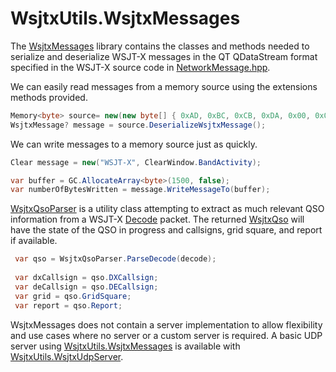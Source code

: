 ﻿# WsjtxUtils.WsjtxMessages
The [WsjtxMessages](https://github.com/KC3PIB/WsjtxUtils/tree/main/src/WsjtxUtils.WsjtxMessages) library contains the classes and methods needed to serialize and deserialize WSJT-X messages in the QT QDataStream format specified in the WSJT-X source code in [NetworkMessage.hpp](https://sourceforge.net/p/wsjt/wsjtx/ci/master/tree/Network/NetworkMessage.hpp).

We can easily read messages from a memory source using the extensions methods provided.
```csharp
Memory<byte> source= new(new byte[] { 0xAD, 0xBC, 0xCB, 0xDA, 0x00, 0x00, ... };
WsjtxMessage? message = source.DeserializeWsjtxMessage();
```
We can write messages to a memory source just as quickly.
```csharp
Clear message = new("WSJT-X", ClearWindow.BandActivity);

var buffer = GC.AllocateArray<byte>(1500, false);
var numberOfBytesWritten = message.WriteMessageTo(buffer);
```

[WsjtxQsoParser](QsoParsing/WsjtxQsoParser.cs) is a utility class attempting to extract as much relevant QSO information from a WSJT-X [Decode](Messages/Decode.cs) packet. The returned [WsjtxQso](QsoParsing/WsjtxQso.cs) will have the state of the QSO in progress and callsigns, grid square, and report if available.
```csharp
 var qso = WsjtxQsoParser.ParseDecode(decode);
 
 var dxCallsign = qso.DXCallsign;
 var deCallsign = qso.DECallsign;
 var grid = qso.GridSquare;
 var report = qso.Report;
```

WsjtxMessages does not contain a server implementation to allow flexibility and use cases where no server or a custom server is required. A basic UDP server using [WsjtxUtils.WsjtxMessages](https://github.com/KC3PIB/WsjtxUtils/tree/main/src/WsjtxUtils.WsjtxMessages) is available with [WsjtxUtils.WsjtxUdpServer](https://github.com/KC3PIB/WsjtxUtils/tree/main/src/WsjtxUtils.WsjtxUdpServer).